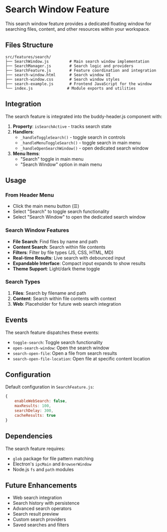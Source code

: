 # Search Window Feature

This search window feature provides a dedicated floating window for searching files, content, and other resources within your workspace.

## Files Structure

```
src/features/search/
├── SearchWindow.js         # Main search window implementation
├── SearchManager.js        # Search logic and providers
├── SearchFeature.js        # Feature coordination and integration
├── search-window.html      # Search window UI
├── search-window.css       # Search window styles
├── search-example.js       # Frontend JavaScript for the window
└── index.js               # Module exports and utilities
```

## Integration

The search feature is integrated into the buddy-header.js component with:

1. **Property**: `isSearchActive` - tracks search state
2. **Handlers**: 
   - `_handleToggleSearch()` - toggle search in controls
   - `_handleMenuToggleSearch()` - toggle search in main menu
   - `_handleOpenSearchWindow()` - open dedicated search window
3. **Menu Items**:
   - "Search" toggle in main menu
   - "Search Window" option in main menu

## Usage

### From Header Menu
- Click the main menu button (☰)
- Select "Search" to toggle search functionality
- Select "Search Window" to open the dedicated search window

### Search Window Features
- **File Search**: Find files by name and path
- **Content Search**: Search within file contents
- **Filters**: Filter by file types (JS, CSS, HTML, MD)
- **Real-time Results**: Live search with debounced input
- **Expandable Interface**: Compact input expands to show results
- **Theme Support**: Light/dark theme toggle

### Search Types
1. **Files**: Search by filename and path
2. **Content**: Search within file contents with context
3. **Web**: Placeholder for future web search integration

## Events

The search feature dispatches these events:

- `toggle-search`: Toggle search functionality
- `open-search-window`: Open the search window
- `search-open-file`: Open a file from search results
- `search-open-file-location`: Open file at specific content location

## Configuration

Default configuration in `SearchFeature.js`:

```javascript
{
    enableWebSearch: false,
    maxResults: 100,
    searchDelay: 300,
    cacheResults: true
}
```

## Dependencies

The search feature requires:
- `glob` package for file pattern matching
- Electron's `ipcMain` and `BrowserWindow`
- Node.js `fs` and `path` modules

## Future Enhancements

- Web search integration
- Search history with persistence
- Advanced search operators
- Search result preview
- Custom search providers
- Saved searches and filters
